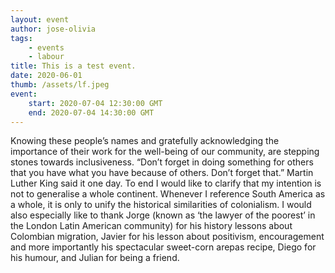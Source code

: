 ```yaml
---
layout: event
author: jose-olivia
tags:
    - events
    - labour
title: This is a test event.
date: 2020-06-01
thumb: /assets/lf.jpeg
event:
    start: 2020-07-04 12:30:00 GMT
    end: 2020-07-04 14:30:00 GMT
---
```


Knowing these people’s names and gratefully acknowledging the importance of their work for the well-being of our community, are stepping stones towards inclusiveness. “Don’t forget in doing something for others that you have what you have because of others. Don’t forget that.” Martin Luther King said it one day. To end I would like to clarify that my intention is not to generalise a whole continent. Whenever I reference South America as a whole, it is only to unify the historical similarities of colonialism. I would also especially like to thank Jorge (known as ‘the lawyer of the poorest’ in the London Latin American community) for his history lessons about Colombian migration, Javier for his lesson about positivism, encouragement and more importantly his spectacular sweet-corn arepas recipe, Diego for his humour, and Julian for being a friend.